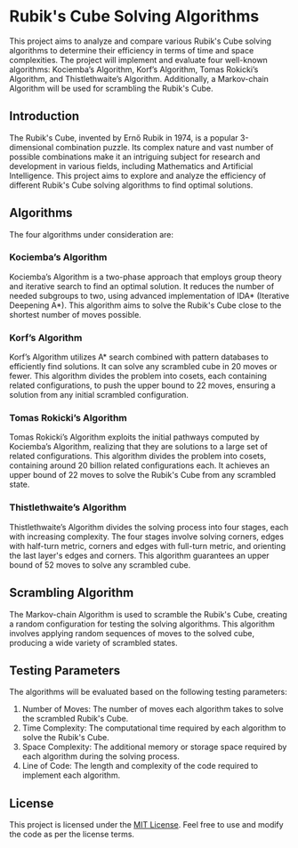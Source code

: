 # Rubik's Cube Solving Algorithms

This project aims to analyze and compare various Rubik's Cube solving algorithms to determine their efficiency in terms of time and space complexities. The project will implement and evaluate four well-known algorithms: Kociemba’s Algorithm, Korf’s Algorithm, Tomas Rokicki’s Algorithm, and Thistlethwaite’s Algorithm. Additionally, a Markov-chain Algorithm will be used for scrambling the Rubik's Cube.

## Introduction
The Rubik's Cube, invented by Ernő Rubik in 1974, is a popular 3-dimensional combination puzzle. Its complex nature and vast number of possible combinations make it an intriguing subject for research and development in various fields, including Mathematics and Artificial Intelligence. This project aims to explore and analyze the efficiency of different Rubik's Cube solving algorithms to find optimal solutions.

## Algorithms
The four algorithms under consideration are:

### Kociemba’s Algorithm
Kociemba’s Algorithm is a two-phase approach that employs group theory and iterative search to find an optimal solution. It reduces the number of needed subgroups to two, using advanced implementation of IDA* (Iterative Deepening A*). This algorithm aims to solve the Rubik's Cube close to the shortest number of moves possible.

### Korf’s Algorithm
Korf’s Algorithm utilizes A* search combined with pattern databases to efficiently find solutions. It can solve any scrambled cube in 20 moves or fewer. This algorithm divides the problem into cosets, each containing related configurations, to push the upper bound to 22 moves, ensuring a solution from any initial scrambled configuration.

### Tomas Rokicki’s Algorithm
Tomas Rokicki’s Algorithm exploits the initial pathways computed by Kociemba’s Algorithm, realizing that they are solutions to a large set of related configurations. This algorithm divides the problem into cosets, containing around 20 billion related configurations each. It achieves an upper bound of 22 moves to solve the Rubik's Cube from any scrambled state.

### Thistlethwaite’s Algorithm
Thistlethwaite’s Algorithm divides the solving process into four stages, each with increasing complexity. The four stages involve solving corners, edges with half-turn metric, corners and edges with full-turn metric, and orienting the last layer's edges and corners. This algorithm guarantees an upper bound of 52 moves to solve any scrambled cube.

## Scrambling Algorithm
The Markov-chain Algorithm is used to scramble the Rubik's Cube, creating a random configuration for testing the solving algorithms. This algorithm involves applying random sequences of moves to the solved cube, producing a wide variety of scrambled states.

## Testing Parameters
The algorithms will be evaluated based on the following testing parameters:
1. Number of Moves: The number of moves each algorithm takes to solve the scrambled Rubik's Cube.
2. Time Complexity: The computational time required by each algorithm to solve the Rubik's Cube.
3. Space Complexity: The additional memory or storage space required by each algorithm during the solving process.
4. Line of Code: The length and complexity of the code required to implement each algorithm.

## License
This project is licensed under the [MIT License](LICENSE). Feel free to use and modify the code as per the license terms.

